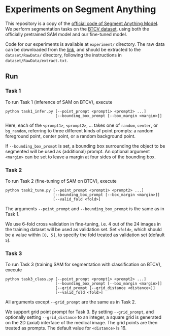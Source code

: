 # Experiments on Segment Anything

This repository is a copy of the [official code of Segment Anything Model](https://github.com/facebookresearch/segment-anything). We perform segmentation tasks on the [BTCV dataset](https://www.synapse.org/#!Synapse:syn3193805/wiki/217789), using both the officially pretrained SAM model and our fine-tuned model.

Code for our experiments is available at `experiment/` directory. The raw data can be downloaded from the [link](https://www.synapse.org/#!Synapse:syn3193805/wiki/217789), and should be extracted to the `dataset/RawData/` directory, following the instructions in `dataset/RawData/extract.txt`.

## Run

### Task 1

To run Task 1 (inference of SAM on BTCV), execute
```
python task1_infer.py [--point_prompt <prompt1> <prompt2> ...]
                      [--bounding_box_prompt [--box_margin <margin>]]
```
Here, each of the `<prompt1>`, `<prompt2>`, ... takes one of `random`, `center`, or `bg_random`, referring to three different kinds of point prompts: a random foreground point, center point, or a random background point.

If `--bounding_box_prompt` is set, a bounding box surrounding the object to be segmented will be used as (additional) prompt. An optional argument `<margin>` can be set to leave a margin at four sides of the bounding box.

### Task 2

To run Task 2 (fine-tuning of SAM on BTCV), execute
```
python task2_tune.py [--point_prompt <prompt1> <prompt2> ...]
                     [--bounding_box_prompt [--box_margin <margin>]]
                     [--valid_fold <fold>]
```
The arguments `--point_prompt` and `--bounding_box_prompt` is the same as in Task 1. 

We use 6-fold cross validation in fine-tuning, i.e. 4 out of the 24 images in the training dataset will be used as validation set. Set `<fold>`, which should be a value within `[0, 5]`, to specify the fold treated as validation set (default `5`).

### Task 3

To run Task 3 (training SAM for segmentation with classification on BTCV), execute
```
python task3_class.py [--point_prompt <prompt1> <prompt2> ...]
                      [--bounding_box_prompt [--box_margin <margin>]]
                      [--grid_prompt [--grid_distance <distance>]]
                      [--valid_fold <fold>]
```
All arguments except `--grid_prompt` are the same as in Task 2. 

We support grid point prompt for Task 3. By setting `--grid_prompt`, and optionally setting `--grid_distance` to an integer, a square grid is generated on the 2D (axial) interface of the medical image. The grid points are then treated as prompts. The default value for `<distance>` is 16.